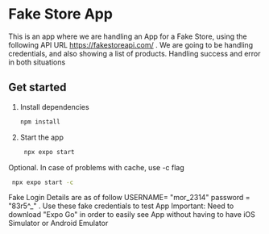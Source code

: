 # Fake Store App

This is an app where we are handling an App for a Fake Store, using the following API URL https://fakestoreapi.com/ . We are going to be handling credentials, and also showing a list of products. Handling success and error in both situations

## Get started

1. Install dependencies

   ```bash
   npm install
   ```

2. Start the app

   ```bash
    npx expo start
   ```

Optional. In case of problems with cache, use -c flag

   ```bash
    npx expo start -c
   ```

Fake Login Details are as of follow USERNAME= "mor_2314" password = "83r5^_" . Use these fake credentials to test App
Important: Need to download "Expo Go" in order to easily see App without having to have iOS Simulator or Android Emulator

